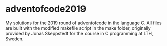 # adventofcode2019
My solutions for the 2019 round of adventofcode in the language C.
All files are built with the modified makefile script in the make folder, originally provided by Jonas Skeppstedt for the course in C programming at LTH, Sweden.
